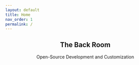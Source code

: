 ```yaml
---
layout: default
title: Home
nav_order: 1
permalink: /
---
```


<div class="card">
  <div class="container">
    <h2 class="text-small" style="text-align:center">The Back Room</h2>
    <p class="text-small" style="text-align:center">Open-Source Development and Customization</p>
  </div>
</div>



